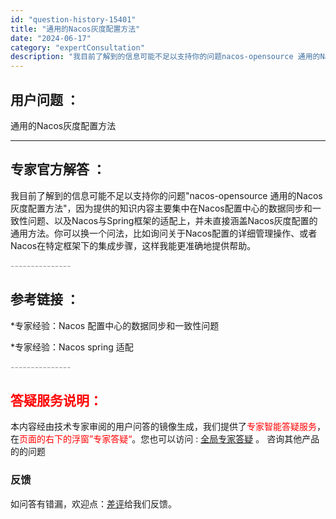 ```yaml
---
id: "question-history-15401"
title: "通用的Nacos灰度配置方法"
date: "2024-06-17"
category: "expertConsultation"
description: "我目前了解到的信息可能不足以支持你的问题nacos-opensource 通用的Nacos灰度配置方法，因为提供的知识内容主要集中在Nacos配置中心的数据同步和一致性问题、以及Nacos与Spring框架的适配上，并未直接涵盖Nacos灰度配置的通用方法。你可以换一个问法，比如询问关于Nacos配"
---
```


## 用户问题 ： 
 通用的Nacos灰度配置方法  

---------------
## 专家官方解答 ：

我目前了解到的信息可能不足以支持你的问题"nacos-opensource 通用的Nacos灰度配置方法"，因为提供的知识内容主要集中在Nacos配置中心的数据同步和一致性问题、以及Nacos与Spring框架的适配上，并未直接涵盖Nacos灰度配置的通用方法。你可以换一个问法，比如询问关于Nacos配置的详细管理操作、或者Nacos在特定框架下的集成步骤，这样我能更准确地提供帮助。


<font color="#949494">---------------</font> 


## 参考链接 ：

*专家经验：Nacos 配置中心的数据同步和一致性问题 
 
 *专家经验：Nacos spring 适配 


 <font color="#949494">---------------</font> 
 


## <font color="#FF0000">答疑服务说明：</font> 

本内容经由技术专家审阅的用户问答的镜像生成，我们提供了<font color="#FF0000">专家智能答疑服务</font>，在<font color="#FF0000">页面的右下的浮窗”专家答疑“</font>。您也可以访问 : [全局专家答疑](https://answer.opensource.alibaba.com/docs/intro) 。 咨询其他产品的的问题

### 反馈
如问答有错漏，欢迎点：[差评](https://ai.nacos.io/user/feedbackByEnhancerGradePOJOID?enhancerGradePOJOId=15478)给我们反馈。
